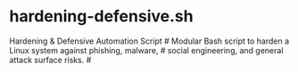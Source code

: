 # hardening-defensive.sh
Hardening &amp; Defensive Automation Script # Modular Bash script to harden a Linux system against phishing, malware, # social engineering, and general attack surface risks. #
